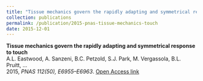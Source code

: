 ```yaml
---
title: "Tissue mechanics govern the rapidly adapting and symmetrical response to touch"
collection: publications
permalink: /publication/2015-pnas-tissue-mechanics-touch
date: 2015-12-01
---
```


**Tissue mechanics govern the rapidly adapting and symmetrical response to touch**  
A.L. Eastwood, A. Sanzeni, B.C. Petzold, S.J. Park, M. Vergassola, B.L. Pruitt, …  
2015, *PNAS 112(50), E6955–E6963*. [Open Access link](https://doi.org/10.1073/pnas.1514136112)  
